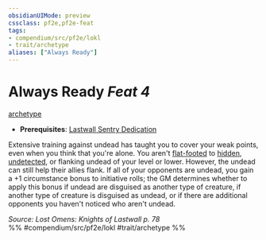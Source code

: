 ```yaml
---
obsidianUIMode: preview
cssclass: pf2e,pf2e-feat
tags:
- compendium/src/pf2e/lokl
- trait/archetype
aliases: ["Always Ready"]
---
```

# Always Ready  *Feat 4*  
[archetype](../../rules/traits/archetype.md)  

- **Prerequisites**: [Lastwall Sentry Dedication](lastwall-sentry-dedication-lowg.md)

Extensive training against undead has taught you to cover your weak points, even when you think that you're alone. You aren't [flat-footed](../../rules/conditions.md#Flat-footed) to [hidden](../../rules/conditions.md#Hidden), [undetected](../../rules/conditions.md#Undetected), or flanking undead of your level or lower. However, the undead can still help their allies flank. If all of your opponents are undead, you gain a +1 circumstance bonus to initiative rolls; the GM determines whether to apply this bonus if undead are disguised as another type of creature, if another type of creature is disguised as undead, or if there are additional opponents you haven't noticed who aren't undead.

*Source: Lost Omens: Knights of Lastwall p. 78*  
%% #compendium/src/pf2e/lokl #trait/archetype %%